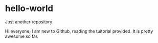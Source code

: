 # hello-world
Just another repository

Hi everyone, I am new to Github, reading the tuitorial provided. It is pretty awesome so far.

